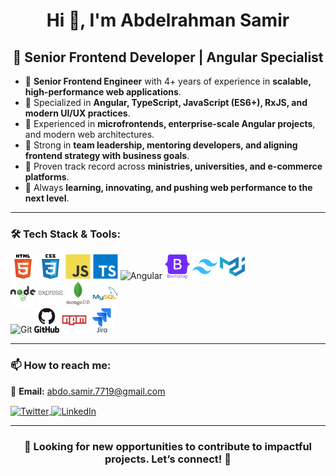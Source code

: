 <h1 align="center">Hi 👋, I'm Abdelrahman Samir</h1>  
<h2 align="center">🚀 Senior Frontend Developer | Angular Specialist</h2>  

- 🔹 **Senior Frontend Engineer** with 4+ years of experience in **scalable, high-performance web applications**.  
- 🔹 Specialized in **Angular, TypeScript, JavaScript (ES6+), RxJS, and modern UI/UX practices**.  
- 🔹 Experienced in **microfrontends, enterprise-scale Angular projects**, and modern web architectures.  
- 🔹 Strong in **team leadership, mentoring developers, and aligning frontend strategy with business goals**.  
- 🔹 Proven track record across **ministries, universities, and e-commerce platforms**.  
- 🔹 Always **learning, innovating, and pushing web performance to the next level**.

---


<h3 align="left">🛠️ Tech Stack & Tools:</h3>

<p align="left">
  <img src="https://raw.githubusercontent.com/devicons/devicon/master/icons/html5/html5-original-wordmark.svg" alt="HTML5" width="40" height="40"/>
  <img src="https://raw.githubusercontent.com/devicons/devicon/master/icons/css3/css3-original-wordmark.svg" alt="CSS3" width="40" height="40"/>
  <img src="https://raw.githubusercontent.com/devicons/devicon/master/icons/javascript/javascript-original.svg" alt="JavaScript" width="40" height="40"/>
  <img src="https://raw.githubusercontent.com/devicons/devicon/master/icons/typescript/typescript-original.svg" alt="TypeScript" width="40" height="40"/>
  <img src="https://angular.io/assets/images/logos/angular/angular.svg" alt="Angular" width="40" height="40"/>
  <img src="https://raw.githubusercontent.com/devicons/devicon/master/icons/bootstrap/bootstrap-plain-wordmark.svg" alt="Bootstrap" width="40" height="40"/>
  <img src="https://raw.githubusercontent.com/devicons/devicon/master/icons/tailwindcss/tailwindcss-plain.svg" alt="TailwindCSS" width="40" height="40"/>
  <img src="https://raw.githubusercontent.com/devicons/devicon/master/icons/materialui/materialui-original.svg" alt="PrimeNG" width="40" height="40"/>
  <br>
  <img src="https://raw.githubusercontent.com/devicons/devicon/master/icons/nodejs/nodejs-original-wordmark.svg" alt="Node.js" width="40" height="40"/>
  <img src="https://raw.githubusercontent.com/devicons/devicon/master/icons/express/express-original-wordmark.svg" alt="Express.js" width="40" height="40"/>
  <img src="https://raw.githubusercontent.com/devicons/devicon/master/icons/mongodb/mongodb-original-wordmark.svg" alt="MongoDB" width="40" height="40"/>
  <img src="https://raw.githubusercontent.com/devicons/devicon/master/icons/mysql/mysql-original-wordmark.svg" alt="MySQL" width="40" height="40"/>
  <br>
  <img src="https://www.vectorlogo.zone/logos/git-scm/git-scm-icon.svg" alt="Git" width="40" height="40"/>
  <img src="https://raw.githubusercontent.com/devicons/devicon/master/icons/github/github-original-wordmark.svg" alt="GitHub" width="40" height="40"/>
  <img src="https://raw.githubusercontent.com/devicons/devicon/master/icons/npm/npm-original-wordmark.svg" alt="NPM" width="40" height="40"/>
  <img src="https://raw.githubusercontent.com/devicons/devicon/master/icons/jira/jira-original-wordmark.svg" alt="JIRA" width="40" height="40"/>
</p>

---

<h3 align="left">📫 How to reach me:</h3>

📧 **Email:** abdo.samir.7719@gmail.com  

<p align="left">
  <a href="https://twitter.com/abdelra68528795?t=dkemoztodp23zzii0fvbqq&s=08" target="blank">
    <img align="center" src="https://raw.githubusercontent.com/rahuldkjain/github-profile-readme-generator/master/src/images/icons/Social/twitter.svg" alt="Twitter" height="30" width="40" />
  </a>
  <a href="https://www.linkedin.com/in/abdelrahman-samir-64436a1a2/" target="blank">
    <img align="center" src="https://raw.githubusercontent.com/rahuldkjain/github-profile-readme-generator/master/src/images/icons/Social/linked-in-alt.svg" alt="LinkedIn" height="30" width="40" />
  </a>
</p>

---

<h3 align="center">🚀 Looking for new opportunities to contribute to impactful projects. Let’s connect! 🚀</h3>
